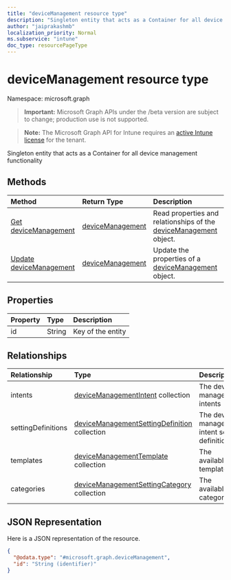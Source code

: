 ```yaml
---
title: "deviceManagement resource type"
description: "Singleton entity that acts as a Container for all device management functionality"
author: "jaiprakashmb"
localization_priority: Normal
ms.subservice: "intune"
doc_type: resourcePageType
---
```


# deviceManagement resource type

Namespace: microsoft.graph
> **Important:** Microsoft Graph APIs under the /beta version are subject to change; production use is not supported.

> **Note:** The Microsoft Graph API for Intune requires an [active Intune license](https://go.microsoft.com/fwlink/?linkid=839381) for the tenant.


Singleton entity that acts as a Container for all device management functionality

## Methods
|Method|Return Type|Description|
|:---|:---|:---|
|[Get deviceManagement](../api/intune-deviceintent-devicemanagement-get.md)|[deviceManagement](../resources/intune-deviceintent-devicemanagement.md)|Read properties and relationships of the [deviceManagement](../resources/intune-deviceintent-devicemanagement.md) object.|
|[Update deviceManagement](../api/intune-deviceintent-devicemanagement-update.md)|[deviceManagement](../resources/intune-deviceintent-devicemanagement.md)|Update the properties of a [deviceManagement](../resources/intune-deviceintent-devicemanagement.md) object.|

## Properties
|Property|Type|Description|
|:---|:---|:---|
|id|String|Key of the entity|

## Relationships
|Relationship|Type|Description|
|:---|:---|:---|
|intents|[deviceManagementIntent](../resources/intune-deviceintent-devicemanagementintent.md) collection|The device management intents|
|settingDefinitions|[deviceManagementSettingDefinition](../resources/intune-deviceintent-devicemanagementsettingdefinition.md) collection|The device management intent setting definitions|
|templates|[deviceManagementTemplate](../resources/intune-deviceintent-devicemanagementtemplate.md) collection|The available templates|
|categories|[deviceManagementSettingCategory](../resources/intune-deviceintent-devicemanagementsettingcategory.md) collection|The available categories|

## JSON Representation
Here is a JSON representation of the resource.
<!-- {
  "blockType": "resource",
  "keyProperty": "id",
  "@odata.type": "microsoft.graph.deviceManagement"
}
-->
``` json
{
  "@odata.type": "#microsoft.graph.deviceManagement",
  "id": "String (identifier)"
}
```
